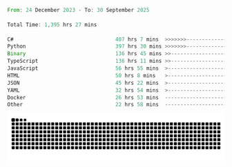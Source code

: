 <!--START_SECTION:waka-->

```rust
From: 24 December 2023 - To: 30 September 2025

Total Time: 1,395 hrs 27 mins

C#                                 407 hrs 7 mins  >>>>>>>------------------   28.70 %
Python                             397 hrs 30 mins >>>>>>>------------------   28.02 %
Binary                             136 hrs 45 mins >>-----------------------   09.64 %
TypeScript                         136 hrs 11 mins >>-----------------------   09.60 %
JavaScript                         56 hrs 55 mins  >------------------------   04.01 %
HTML                               50 hrs 8 mins   >------------------------   03.54 %
JSON                               45 hrs 22 mins  >------------------------   03.20 %
YAML                               32 hrs 54 mins  >------------------------   02.32 %
Docker                             26 hrs 53 mins  -------------------------   01.90 %
Other                              22 hrs 58 mins  -------------------------   01.62 %
```

<!--END_SECTION:waka-->


<picture>
  <source media="(prefers-color-scheme: dark)" srcset="https://raw.githubusercontent.com/jeerawut97/jeerawut97/output/github-contribution-grid-snake.svg">
  <img alt="github contribution grid snake animation" src="https://raw.githubusercontent.com/jeerawut97/jeerawut97/output/github-contribution-grid-snake.svg">
</picture>
